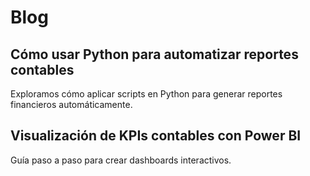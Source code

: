 # Blog

## Cómo usar Python para automatizar reportes contables
Exploramos cómo aplicar scripts en Python para generar reportes financieros automáticamente.

## Visualización de KPIs contables con Power BI
Guía paso a paso para crear dashboards interactivos.
